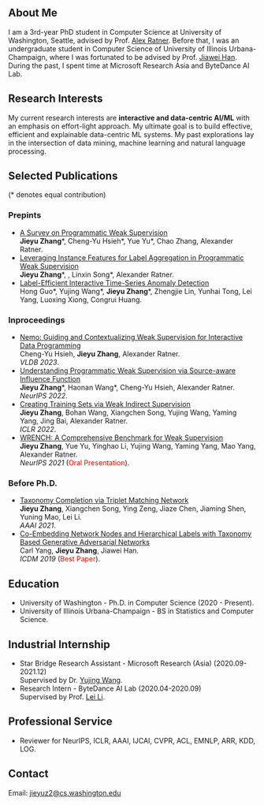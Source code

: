 ## About Me
I am a 3rd-year PhD student in Computer Science at University of Washington, Seattle, advised by Prof. [Alex Ratner](https://ajratner.github.io/). Before that, I was an undergraduate student in Computer Science of University of Illinois Urbana-Champaign, where I was fortunated to be advised by Prof. [Jiawei Han](http://hanj.cs.illinois.edu/). During the past, I spent time at Microsoft Research Asia and ByteDance AI Lab.

## Research Interests
My current research interests are **interactive and data-centric AI/ML** with an emphasis on effort-light approach. My ultimate goal is to build effective, efficient and explainable data-centric ML systems. My past explorations lay in the intersection of data mining, machine learning and natural language processing.

## Selected Publications
(\* denotes equal contribution)
### Prepints
- [A Survey on Programmatic Weak Supervision](https://arxiv.org/abs/2202.05433)
<br>**Jieyu Zhang**\*, Cheng-Yu Hsieh\*, Yue Yu\*, Chao Zhang, Alexander Ratner.
- [Leveraging Instance Features for Label Aggregation in Programmatic Weak Supervision](https://arxiv.org/abs/2210.02724)
<br>**Jieyu Zhang**\*, , Linxin Song\*, Alexander Ratner.
- [Label-Efficient Interactive Time-Series Anomaly Detection](https://arxiv.org/abs/2212.14621)
<br>Hong Guo\*, Yujing Wang\*, **Jieyu Zhang**\*, Zhengjie Lin, Yunhai Tong, Lei Yang, Luoxing Xiong, Congrui Huang.


### Inproceedings
- [Nemo: Guiding and Contextualizing Weak Supervision for Interactive Data Programming](https://arxiv.org/abs/2203.01382)
<br>Cheng-Yu Hsieh, **Jieyu Zhang**, Alexander Ratner.
<br>*VLDB 2023*.
- [Understanding Programmatic Weak Supervision via Source-aware Influence Function](https://arxiv.org/abs/2205.12879)
<br>**Jieyu Zhang**\*, Haonan Wang\*, Cheng-Yu Hsieh, Alexander Ratner.
<br>*NeurIPS 2022*.
- [Creating Training Sets via Weak Indirect Supervision](https://arxiv.org/abs/2110.03484)
<br>**Jieyu Zhang**, Bohan Wang, Xiangchen Song, Yujing Wang, Yaming Yang, Jing Bai, Alexander Ratner.
<br>*ICLR 2022*.
- [WRENCH: A Comprehensive Benchmark for Weak Supervision](https://arxiv.org/abs/2109.11377)
<br>**Jieyu Zhang**, Yue Yu, Yinghao Li, Yujing Wang, Yaming Yang, Mao Yang, Alexander Ratner.
<br>*NeurIPS 2021* (<font color=red>Oral Presentation</font>).

### Before Ph.D.
- [Taxonomy Completion via Triplet Matching Network](https://arxiv.org/abs/2101.01896)
<br>**Jieyu Zhang**, Xiangchen Song, Ying Zeng, Jiaze Chen, Jiaming Shen, Yuning Mao, Lei Li.
<br>*AAAI 2021*.
- [Co-Embedding Network Nodes and Hierarchical Labels with Taxonomy Based Generative Adversarial Networks](https://www.computer.org/csdl/proceedings-article/icdm/2020/831600a721/1r54IXOTRSg)
<br>Carl Yang, **Jieyu Zhang**, Jiawei Han.
<br>*ICDM 2019* (<font color=red>Best Paper</font>).


## Education
- University of Washington - Ph.D. in Computer Science  (2020 - Present). 
- University of Illinois Urbana-Champaign - BS in Statistics and Computer Science. 

## Industrial Internship
- Star Bridge Research Assistant - Microsoft Research (Asia) (2020.09-2021.12)
<br> Supervised by Dr. [Yujing Wang](https://scholar.google.com/citations?user=YgL4rywAAAAJ&hl=en).
- Research Intern - ByteDance AI Lab (2020.04-2020.09)
<br> Supervised by Prof. [Lei Li](https://lileicc.github.io/).


## Professional Service
- Reviewer for NeurIPS, ICLR, AAAI, IJCAI, CVPR, ACL, EMNLP, ARR, KDD, LOG.

## Contact
Email: jieyuz2@cs.washington.edu
